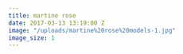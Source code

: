 ```yaml
---
title: martine rose
date: 2017-03-13 13:19:00 Z
image: "/uploads/martine%20rose%20models-1.jpg"
image_size: 1
---
```


